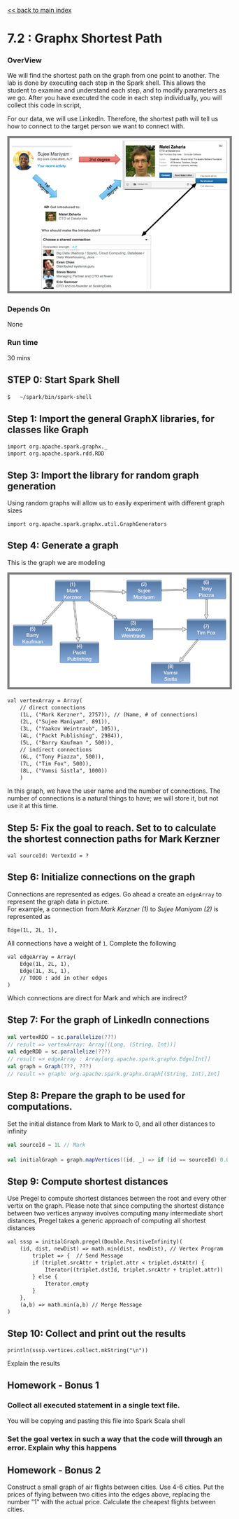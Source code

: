 [<< back to main index](../../README.md) 

7.2 : Graphx Shortest Path
============================

### OverView
We will find the shortest path on the graph from one point to another. The lab is done by executing each step
in the Spark shell. This allows the student to examine and understand each step, and to modify parameters as we go.
After you have executed the code in each step individually, you will collect this code in script, 

For our data, we will use LinkedIn. Therefore, the shortest path will tell us how to connect to the target person
we want to connect with.

<img src="../images/7.2-connections.png" style="border: 5px solid grey; max-width:100%;" />

### Depends On 
None

### Run time
30 mins


## STEP 0: Start Spark Shell
```bash
$   ~/spark/bin/spark-shell
```

## Step 1: Import the general GraphX libraries, for classes like Graph
 
    import org.apache.spark.graphx._
    import org.apache.spark.rdd.RDD
    
## Step 3: Import the library for random graph generation

Using random graphs will allow us to easily experiment with different graph sizes
    
    import org.apache.spark.graphx.util.GraphGenerators
    
## Step 4: Generate a graph

This is the graph we are modeling

<img src="../images/7.2-network.png" style="border: 5px solid grey; max-width:100%;" />


    val vertexArray = Array(
        // direct connections
        (1L, ("Mark Kerzner", 2757)), // (Name, # of connections)
        (2L, ("Sujee Maniyam", 891)),
        (3L, ("Yaakov Weintraub", 105)),
        (4L, ("Packt Publishing", 2984)),
        (5L, ("Barry Kaufman ", 500)),
        // indirect connections
        (6L, ("Tony Piazza", 500)),
        (7L, ("Tim Fox", 500)),
        (8L, ("Vamsi Sistla", 1000))
        )
        
In this graph, we have the user name and the number of connections. The number of connections is a natural things to have; 
we will store it, but not use it at this time.
        
## Step 5: Fix the goal to reach. Set to to calculate the shortest connection paths for Mark Kerzner

```
val sourceId: VertexId = ?
```
    


## Step 6: Initialize connections on the graph
Connections are represented as edges.  Go ahead a create an `edgeArray` to represent the graph data in picture.  
For example, a connection from *Mark Kerzner (1)* to *Sujee Maniyam (2)* is represented as
```
Edge(1L, 2L, 1),
```
All connections have a weight of `1`.  Complete the following

    val edgeArray = Array(
        Edge(1L, 2L, 1),
        Edge(1L, 3L, 1),
        // TODO : add in other edges
    )

Which connections are direct for Mark and which are indirect?

## Step 7: For the graph of LinkedIn connections

```scala
val vertexRDD = sc.parallelize(???)
// result => vertexArray: Array[(Long, (String, Int))]
val edgeRDD = sc.parallelize(???)
// result => edgeArray : Array[org.apache.spark.graphx.Edge[Int]]
val graph = Graph(???, ???)
// result => graph: org.apache.spark.graphx.Graph[(String, Int),Int]
```
    
## Step 8: Prepare the graph to be used for computations.

Set the initial distance from Mark to Mark to 0, and all other distances to infinity

```scala
val sourceId = 1L // Mark

val initialGraph = graph.mapVertices((id, _) => if (id == sourceId) 0.0 else Double.PositiveInfinity)
```

## Step 9: Compute shortest distances

Use Pregel to compute shortest distances between the root and every other vertix on the graph. 
Please note that since computing the shortest distance between two vertices anyway involves computing many intermediate short distances,
Pregel takes a generic approach of computing all shortest distances

    val sssp = initialGraph.pregel(Double.PositiveInfinity)(
        (id, dist, newDist) => math.min(dist, newDist), // Vertex Program
            triplet => {  // Send Message
            if (triplet.srcAttr + triplet.attr < triplet.dstAttr) {
                Iterator((triplet.dstId, triplet.srcAttr + triplet.attr))
            } else {
                Iterator.empty
            }
        },
        (a,b) => math.min(a,b) // Merge Message
    )
    
## Step 10: Collect and print out the results
 
    println(sssp.vertices.collect.mkString("\n"))
    
Explain the results
    
## Homework - Bonus 1 
 
### Collect all executed statement in a single text file.

You will be copying and pasting this file into Spark Scala shell

### Set the goal vertex in such a way that the code will through  an error. Explain why this happens

## Homework - Bonus 2
 
Construct a small graph of air flights between cities. Use 4-6 cities. Put the prices of flying
between two cities into the edges above, replacing the number "1" with the actual price.
Calculate the cheapest flights between cities.